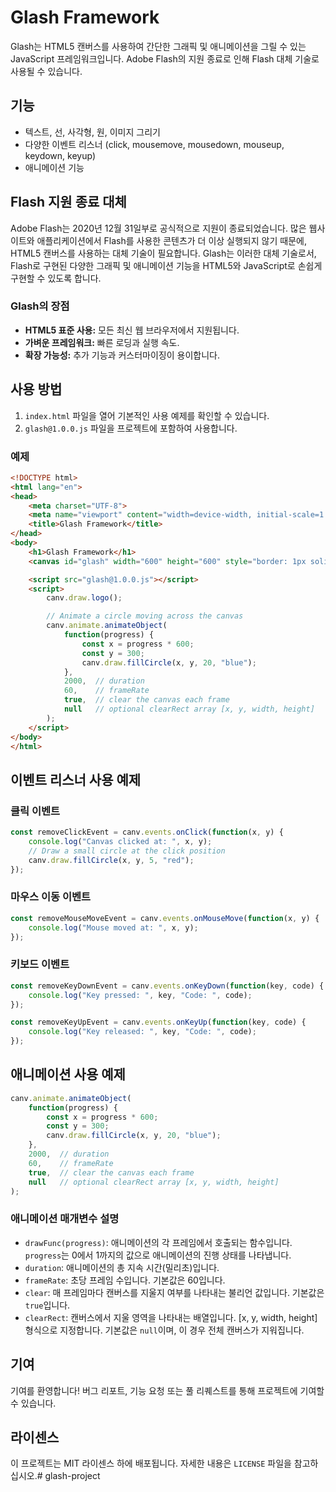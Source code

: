 # Glash Framework

Glash는 HTML5 캔버스를 사용하여 간단한 그래픽 및 애니메이션을 그릴 수 있는 JavaScript 프레임워크입니다. Adobe Flash의 지원 종료로 인해 Flash 대체 기술로 사용될 수 있습니다.

## 기능

- 텍스트, 선, 사각형, 원, 이미지 그리기
- 다양한 이벤트 리스너 (click, mousemove, mousedown, mouseup, keydown, keyup)
- 애니메이션 기능

## Flash 지원 종료 대체

Adobe Flash는 2020년 12월 31일부로 공식적으로 지원이 종료되었습니다. 많은 웹사이트와 애플리케이션에서 Flash를 사용한 콘텐츠가 더 이상 실행되지 않기 때문에, HTML5 캔버스를 사용하는 대체 기술이 필요합니다. Glash는 이러한 대체 기술로서, Flash로 구현된 다양한 그래픽 및 애니메이션 기능을 HTML5와 JavaScript로 손쉽게 구현할 수 있도록 합니다.

### Glash의 장점

- **HTML5 표준 사용:** 모든 최신 웹 브라우저에서 지원됩니다.
- **가벼운 프레임워크:** 빠른 로딩과 실행 속도.
- **확장 가능성:** 추가 기능과 커스터마이징이 용이합니다.

## 사용 방법

1. `index.html` 파일을 열어 기본적인 사용 예제를 확인할 수 있습니다.
2. `glash@1.0.0.js` 파일을 프로젝트에 포함하여 사용합니다.

### 예제

```html
<!DOCTYPE html>
<html lang="en">
<head>
    <meta charset="UTF-8">
    <meta name="viewport" content="width=device-width, initial-scale=1.0">
    <title>Glash Framework</title>
</head>
<body>
    <h1>Glash Framework</h1>
    <canvas id="glash" width="600" height="600" style="border: 1px solid black; border-radius: 5px;"></canvas>

    <script src="glash@1.0.0.js"></script>
    <script>
        canv.draw.logo();

        // Animate a circle moving across the canvas
        canv.animate.animateObject(
            function(progress) {
                const x = progress * 600;
                const y = 300;
                canv.draw.fillCircle(x, y, 20, "blue");
            }, 
            2000,  // duration
            60,    // frameRate
            true,  // clear the canvas each frame
            null   // optional clearRect array [x, y, width, height]
        );
    </script>
</body>
</html>
```

## 이벤트 리스너 사용 예제

### 클릭 이벤트

```javascript
const removeClickEvent = canv.events.onClick(function(x, y) {
    console.log("Canvas clicked at: ", x, y);
    // Draw a small circle at the click position
    canv.draw.fillCircle(x, y, 5, "red");
});
```

### 마우스 이동 이벤트

```javascript
const removeMouseMoveEvent = canv.events.onMouseMove(function(x, y) {
    console.log("Mouse moved at: ", x, y);
});
```

### 키보드 이벤트

```javascript
const removeKeyDownEvent = canv.events.onKeyDown(function(key, code) {
    console.log("Key pressed: ", key, "Code: ", code);
});

const removeKeyUpEvent = canv.events.onKeyUp(function(key, code) {
    console.log("Key released: ", key, "Code: ", code);
});
```

## 애니메이션 사용 예제

```javascript
canv.animate.animateObject(
    function(progress) {
        const x = progress * 600;
        const y = 300;
        canv.draw.fillCircle(x, y, 20, "blue");
    }, 
    2000,  // duration
    60,    // frameRate
    true,  // clear the canvas each frame
    null   // optional clearRect array [x, y, width, height]
);
```

### 애니메이션 매개변수 설명

- `drawFunc(progress)`: 애니메이션의 각 프레임에서 호출되는 함수입니다. `progress`는 0에서 1까지의 값으로 애니메이션의 진행 상태를 나타냅니다.
- `duration`: 애니메이션의 총 지속 시간(밀리초)입니다.
- `frameRate`: 초당 프레임 수입니다. 기본값은 60입니다.
- `clear`: 매 프레임마다 캔버스를 지울지 여부를 나타내는 불리언 값입니다. 기본값은 `true`입니다.
- `clearRect`: 캔버스에서 지울 영역을 나타내는 배열입니다. [x, y, width, height] 형식으로 지정합니다. 기본값은 `null`이며, 이 경우 전체 캔버스가 지워집니다.

## 기여

기여를 환영합니다! 버그 리포트, 기능 요청 또는 풀 리퀘스트를 통해 프로젝트에 기여할 수 있습니다.

## 라이센스

이 프로젝트는 MIT 라이센스 하에 배포됩니다. 자세한 내용은 `LICENSE` 파일을 참고하십시오.# glash-project
